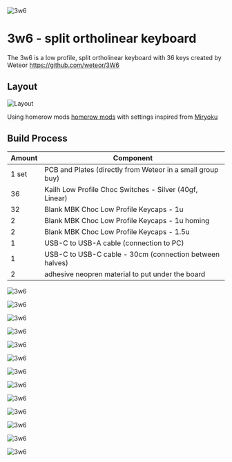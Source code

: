 ![3w6](https://github.com/WagAnd/3w6/blob/main/images/IMG_20211019_093314.jpg)

# 3w6 - split ortholinear keyboard

The 3w6 is a low profile, split ortholinear keyboard with 36 keys created by Weteor https://github.com/weteor/3W6

## Layout

![Layout](https://github.com/WagAnd/3w6/blob/main/layout/3w6-rev2-WagAnd.jpg)

Using homerow mods [homerow mods](https://precondition.github.io/home-row-mods) with settings inspired from [Miryoku](https://github.com/manna-harbour/miryoku)

## Build Process

Amount | Component
-------|----------
1 set    | PCB and Plates (directly from Weteor in a small group buy)
36       | Kailh Low Profile Choc Switches - Silver (40gf, Linear)
32       | Blank MBK Choc Low Profile Keycaps - 1u
2        | Blank MBK Choc Low Profile Keycaps - 1u homing
2        | Blank MBK Choc Low Profile Keycaps - 1.5u
1        | USB-C to USB-A cable (connection to PC)
1        | USB-C to USB-C cable - 30cm (connection between halves)
2        | adhesive neopren material to put under the board

![3w6](https://github.com/WagAnd/3w6/blob/main/images/IMG_20211017_132316.jpg)

![3w6](https://github.com/WagAnd/3w6/blob/main/images/IMG_20211017_132319.jpg)

![3w6](https://github.com/WagAnd/3w6/blob/main/images/IMG_20211017_140910.jpg)

![3w6](https://github.com/WagAnd/3w6/blob/main/images/IMG_20211017_141532.jpg)

![3w6](https://github.com/WagAnd/3w6/blob/main/images/IMG_20211017_142524.jpg)

![3w6](https://github.com/WagAnd/3w6/blob/main/images/IMG_20211017_142529.jpg)

![3w6](https://github.com/WagAnd/3w6/blob/main/images/IMG_20211017_143428.jpg)

![3w6](https://github.com/WagAnd/3w6/blob/main/images/IMG_20211017_150057.jpg)

![3w6](https://github.com/WagAnd/3w6/blob/main/images/IMG_20211017_150511.jpg)

![3w6](https://github.com/WagAnd/3w6/blob/main/images/IMG_20211017_151312.jpg)

![3w6](https://github.com/WagAnd/3w6/blob/main/images/IMG_20211017_151315.jpg)

![3w6](https://github.com/WagAnd/3w6/blob/main/images/IMG_20211017_171203.jpg)

![3w6](https://github.com/WagAnd/3w6/blob/main/images/IMG_20211017_155143.jpg)